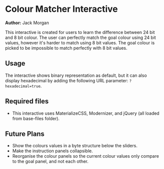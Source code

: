 # Colour Matcher Interactive

**Author:** Jack Morgan

This interactive is created for users to learn the difference between 24 bit and 8 bit colour.
The user can perfectly match the goal colour using 24 bit values, however it's harder to match using 8 bit values.
The goal colour is picked to be impossible to match perfectly with 8 bit values.

## Usage

The interactive shows binary representation as default, but it can also display hexadecimal by adding the following URL parameter: `?hexadecimal=true`.

## Required files

- This interactive uses MaterializeCSS, Modernizer, and jQuery (all loaded from base-files folder).

## Future Plans

- Show the colours values in a byte structure below the sliders.
- Make the instruction panels collapsible.
- Reorganise the colour panels so the current colour values only compare to the goal panel, and not each other.
